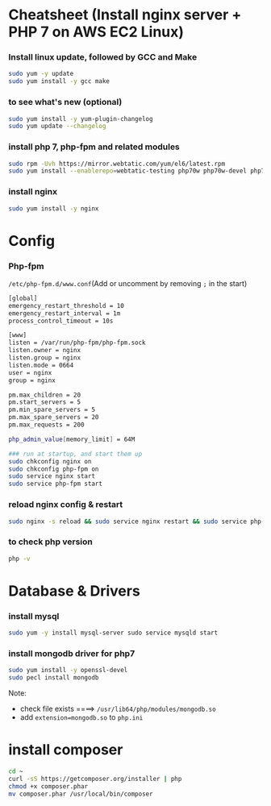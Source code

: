 # Cheatsheet (Install nginx server + PHP 7 on AWS EC2 Linux)

### Install linux update, followed by GCC and Make
```sh
sudo yum -y update
sudo yum install -y gcc make
```

### to see what's new (optional)
```sh
sudo yum install -y yum-plugin-changelog
sudo yum update --changelog
```

### install php 7, php-fpm and related modules
```sh
sudo rpm -Uvh https://mirror.webtatic.com/yum/el6/latest.rpm
sudo yum install --enablerepo=webtatic-testing php70w php70w-devel php70w-fpm php70w-mysqlnd php70w-mbstring php70w-pdo php70w-mcrypt php70w-xml php70w-mbcrypt php70w-pear
```

### install nginx
```sh
sudo yum install -y nginx 
```

# Config 
### Php-fpm
`/etc/php-fpm.d/www.conf`(Add or uncomment by removing `;` in the start)
```sh
[global]
emergency_restart_threshold = 10
emergency_restart_interval = 1m
process_control_timeout = 10s

[www]
listen = /var/run/php-fpm/php-fpm.sock
listen.owner = nginx
listen.group = nginx
listen.mode = 0664
user = nginx
group = nginx

pm.max_children = 20
pm.start_servers = 5
pm.min_spare_servers = 5
pm.max_spare_servers = 20
pm.max_requests = 200

php_admin_value[memory_limit] = 64M

### run at startup, and start them up
sudo chkconfig nginx on
sudo chkconfig php-fpm on
sudo service nginx start
sudo service php-fpm start
```

### reload nginx config & restart
```sh
sudo nginx -s reload && sudo service nginx restart && sudo service php-fpm restart
```

### to check php version
```sh
php -v
```

# Database & Drivers 
### install mysql
```sh
sudo yum -y install mysql-server sudo service mysqld start
```

### install mongodb driver for php7
```sh
sudo yum install -y openssl-devel 
sudo pecl install mongodb
```

Note:
  - check file exists ====> `/usr/lib64/php/modules/mongodb.so`
  - add `extension=mongodb.so` to `php.ini`

# install composer
```sh
cd ~
curl -sS https://getcomposer.org/installer | php
chmod +x composer.phar
mv composer.phar /usr/local/bin/composer
```




